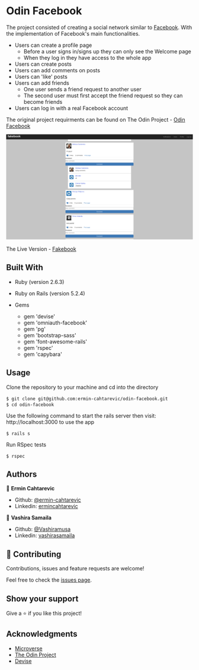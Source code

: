 # Odin Facebook

 The project consisted of creating a social network similar to [Facebook](facebook.com). With the implementation of Facebook's main functionalities.
 - Users can create a profile page
   - Before a user signs in/signs up they can only see the Welcome page
   - When they log in they have access to the whole app
 - Users can create posts
 - Users can add comments on posts
 - Users can 'like' posts
 - Users can add friends
   - One user sends a friend request to another user
   - The second user must first accept the friend request so they can become friends
 - Users can log in with a real Facebook account


 The original project requirments can be found on The Odin Project - [Odin Facebook](https://www.theodinproject.com/courses/ruby-on-rails/lessons/final-project )

 ![screenshot](./fakebook-desktop.png)

 The Live Version - [Fakebook](https://afternoon-river-58456.herokuapp.com/)


## Built With

- Ruby (version 2.6.3)
- Ruby on Rails (version 5.2.4)

- Gems
  - gem 'devise'
  - gem 'omniauth-facebook'
  - gem 'pg'
  - gem 'bootstrap-sass'
  - gem 'font-awesome-rails'
  - gem 'rspec'
  - gem 'capybara'

## Usage

Clone the repository to your machine and cd into the directory

````
$ git clone git@github.com:ermin-cahtarevic/odin-facebook.git
$ cd odin-facebook
````
Use the following command to start the rails server then visit: http://localhost:3000 to use the app
````
$ rails s
````
Run RSpec tests

````
$ rspec
````

## Authors

👤 **Ermin Cahtarevic**

- Github: [@ermin-cahtarevic](https://github.com/ermin-cahtarevic)
- Linkedin: [ermincahtarevic](https://www.linkedin.com/in/ermincahtarevic/)

👤 **Vashira Samaila**

- Github: [@Vashiramusa](https://github.com/Vashiramusa)
- Linkedin: [vashirasamaila](https://www.linkedin.com/in/vashirasamaila/)

## 🤝 Contributing

Contributions, issues and feature requests are welcome!

Feel free to check the [issues page](https://github.com/ermin-cahtarevic/odin-facebook/issues).

## Show your support

Give a ⭐️ if you like this project!

## Acknowledgments

- [Microverse](https://www.microverse.org/)
- [The Odin Project](https://www.theodinproject.com/)
- [Devise](https://github.com/heartcombo/devise)
